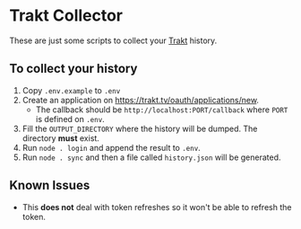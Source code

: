 # Trakt Collector

These are just some scripts to collect your [Trakt](https://trakt.tv) history.

## To collect your history

1. Copy `.env.example` to `.env`
2. Create an application on https://trakt.tv/oauth/applications/new.
    - The callback should be `http://localhost:PORT/callback` where `PORT` is defined on `.env`.
3. Fill the `OUTPUT_DIRECTORY` where the history will be dumped. The directory **must** exist.
4. Run `node . login` and append the result to `.env`.
5. Run `node . sync` and then a file called `history.json` will be generated.

## Known Issues

- This **does not** deal with token refreshes so it won't be able to refresh the token.
